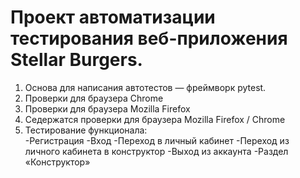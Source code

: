 # Проект автоматизации тестирования веб-приложения Stellar Burgers.
1. Основа для написания автотестов — фреймворк pytest.
2. Проверки для браузера Chrome
2. Проверки для браузера Mozilla Firefox
4. Седержатся проверки для браузера Mozilla Firefox / Chrome
5. Тестирование функционала:  
-Регистрация
-Вход
-Переход в личный кабинет 
-Переход из личного кабинета в конструктор 
-Выход из аккаунта
-Раздел «Конструктор»
